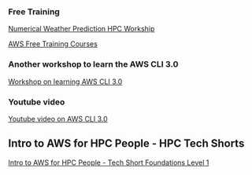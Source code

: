 ### Free Training

<a href="https://weather.hpcworkshops.com/">Numerical Weather Prediction HPC Workship</a>

<a href="https://www.amazon.com/s?i=courses&rh=n%3A14724921011&fs=true&ascsubtag=0be99472731611eca45dd2e5958396b20INT&qid=1641494509&ref=sr_pg_1">AWS Free Training Courses</a>

### Another workshop to learn the AWS CLI 3.0
<a href="https://hpc.news/pc3workshop">Workshop on learning AWS CLI 3.0</a>

### Youtube video
<a href="https://www.youtube.com/watch?v=a-99esKLcls">Youtube video on AWS CLI 3.0</a>

## Intro to AWS for HPC People - HPC Tech Shorts
<a href="https://www.youtube.com/watch?v=KHx22oJSNso">Intro to AWS for HPC People - Tech Short Foundations Level 1</a>

